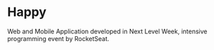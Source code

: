 # Happy
Web and Mobile Application developed in Next Level Week, intensive programming event by RocketSeat.

